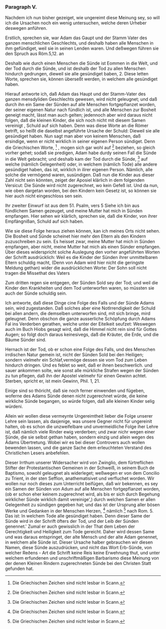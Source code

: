 <!-- Seite 158 --> 

### Paragraph V. ###

Nachdem ich nun bisher gezeiget, wie ungereimt
diese Meinung sey, so will ich die Ursachen noch
ein wenig untersuchen, welche deren Urheber deswegen
anführen. 

Erstlich, sprechen sie, war Adam das Gaupt und
der Stamm Vater des ganzen menschlichen Geschlechts,
und deshalb
 haben alle Menschen in
ihm gefündiget, weil sie in seinen Lenden waren.
Und deßwegen führen sie den Spruch aus Röm.5,12. an<!-- Seite 159 -->

Deshalb
 wie durch einen Menschen die
Sünde ist Eommen in die Welt, und der Tod durch
die Sünde, und ist deshalb der Tod zu allen Menschen
hindurch gedrungen, dieweil sie alle gesündiget
baben, 2. Diese letten Worte, sprechen sie, können
überseßt werden, in welchem alle gesündiget haben.

Hierauf antworte ich, daß Adam das Haupt und der
Stamm-Vater des ganzen mensdyliden Geschlechts
gewesen, wird nicht geleugnet; und daß durch ihn ein
Same der Sünden auf alle Menschen fortgepfianzet
worden, der seiner eigenen Natur nach fündlich ist, und
alle Menschen zur Bosheit geneigt macht, lässt man
auch gelten; jedennoch aber wird daraus nicht folgen,
daß die kleinen Kinder, die sich noch nicht mit diesem
Samen vereinigt
, Schuld auf sich haben. Denn
was diese Worte an die Römer betrift, so heißt die daselbst
angeführte Ursache der Schuld: Dieweil sie
alle gesündiget haben. Nun sagt man aber von keinem
Menschen, daß ersindige, wenn er nicht wirklich
in seiner eigenen Person sündiget. Denn die Griechischen
Worte, [^k4f2] , mogen sich gar wohl auf [^k4f2] beziehen,
so gleich vorher gehet; sodaß sie predigen, Adam
habe durdy seinen Fall die Sünde in die Welt gebracht;
und deshalb kam der Tod durch die Sünde, [^k4f2]
auf welche (nämlich Gelegenheit) oder, in welchem
(nämlich Tode) alle andere gesündiget haben, das ist,
wirklich in ilirer eigenen Person. Nämlich, alle solche
die vermögend waren, susündigen. Daß nun die
Kinder aus dieser Zahl nicht sein könnten, zeiget der
Aposiel klärlich in dem folgenden Versicut: Die Súnde
wird nicht zugerechnet, wo kein Gefeß ist. Und
da nun, wie oben dargetan worden, bei den Kindern
kein Gesetz ist, so können sie hier auch nicht eingeschloss
sen sein.

Ihr zweiter Einwurf ist aus dem 51. Psalm, vers 5
Siehe ich bin aus fündlichem Samen gezeuget,<!-- Seite 160 --><!-- content-0124.xml -->
und meine Mutter hat mich in Sünden empfangen.
Hier sehen wir klärlich, sprechen sie, daß die Kinder,
von ihrer Empfängnißan, Schuld auf sich haben.

Wie sie diese Folge heraus ziehen können, kan ich
meines Orts nicht sehen. Die Bosheit und Sünde
scheinet hier mehr den Eltern als den Kindern zuzuschreiben
zu sein. Es heisset zwar, meine Mutter hat mich
in Sünden empfangen, aber nicht, meine Mutter
hat mich als einen Sünder empfangen. Über dieses
widerspricht solche Auslegung den vorher angeführten
Worten der Schrift ausdrücklich: Weil es die
Kinder der Sünden ihrer unmittelbaren Eltern schuldig
macht, (Denn von Adam wird hier nicht die geringste
Meldung gethan) wider die ausdrücklichen Worte:
Der Sohn soll nicht tragen die Missethat des Vaters

Zum dritten regen sie entgegen, der Sünden Sold
sey der Tod; und weil die Kinder den Krankheiten
und dem Tod unterworfen waren, so müssten
sie auch der Sünde schuldig sein.

Ich antworte, daß diese Dinge cine Folge des Falls
und der Sünde Adams sein, wird zugestanden. Daß
solches aber eine Notlrrendigkeit der Schuld bei allen
andern, die demselben unterworfen sind, mit sich bringe,
mird geleugnet. Denn obschon die ganze ausserliche
Schöpfung durch Adams Fal ins Verderben gerathen,
welche unter der Eitelkeit seufzet: Weswegen
auch im Buch Hiobs gesagt wird, daß die Himmel
nicht rein sind für Gottes Augen; so folgt doch
daraus keinesivegs, daß die Kräuter, die Erde, und
die Bäume Sünder sind.

Hernach ist der Tod, ob er schon eine Folge des Falls,
und des Menschen irrdischen Natur gemein ist, nicht der
Sünden Sold bei den Heiligen; sondern vielmehr ein
Schlaf,vermöge dessen sie vom Tod zum Leben hindurch
dringen. Und es feblet so weit, daß er ihnen beschwerlich.<!-- Seite 161 -->
und sauer ankommen solte, wie sonst alle mürkliche
Strafen wegen der Sünden zu tun pflegen, daß ihn
der Apostel vielmehr für einen Gewinn achtet. Sterben,
spricht er, ist mein Gewinn, Phil. 1, 21.

Einige sind so thöricht, daß sie noch ferner einwenden
und fügeben, woferne des Adams Sünde denen
nicht zugerechnet würde, die keine wirkliche
Sünde begangen, so würde folgen, daß alle kleinen
Kinder selig würdeni.

Allein wir wollen diese vermeynte Ungereimtheit lieber
die Folge unserer Lehre sein lassen, als dasjenige,
was unsere Gegner nicht für ungereinit halten, ob es
schon die unzweifelbare und unvermeidliche Folge iher
Lehre ist, daß nämlich viele Rinder ewig verderben;
und zwar nichr wegen einer Sünde, die sie selbst
gethan haben, sondern einzig und allein wegen des
Ādams Übertretung. Wobei wir es bei dieser
Controvers auch wollen bewenden lassen, und die ganze
Sache dem erleuchteten Verstand des Christlichen Lesers
anbefehlen.

Dieser Irrthum unserer Widersacher wird von
Zwinglio, dem fürtreflichen Stifter der Protestantischen
Gemeinen in der Schweiß, in seinem Buch de
Baptismo, sowohl geleugnet als widerleget; weßwegen
er von dem Concilio zu Trient, in der sten Seffion,
anathematisivet und verfluchet worden. Wir wollen
nur noch dieses zum Unterricht beifügen, daß wir bekennen,
es sey ein Samen der Sünden von Adum auf alle
Menschen fortgepflanzet worden, (ob er schon eher keinem
zugerechnet wird, als bis er sich durch Begehung
wirklicher Sünde wirklich damit vereinige',) durch
welchen Samen er allen Gelegenheit zu sündigen gegeben
hat; und das ist der Ursprung aller bösen Werke
und Gedanken in der Menschen Herzen, [^k4f3] nämlich
[^k4f4] nach Rom. 5. Das ist: In welchem Tode
alle gesündiget haben. Denn dieser Same der<!-- Seite 162 -->
Sünde wird in der Schrift öfters der Tod, und der 
Leib der Súnden genennet.' Zumal er auch gewisslich
in der That dem Leben der Gerechtigkeit und 
Heiligkeit zum Tode gereicht. Daher wird dessen 
Same und was daraus entspringet, der alte Mensch 
und der alte Adam genennet, in welchem alle Sünde
ist. Dieser Ursache halber gebrauchen wir diesen Namen,
diese Sünde auszudrücken, und nicht das Wort
Erb-Sünde, von welcher Reðens - Art die Schrift
keine Reis keine Erwehnung thut, und unter welchem erfundenen
und unschriftmäßigen Barbarismo diese Meinung von
der denen Kleinen Rindern zugerechneten Sünde
bei den Christen Statt gefunden hat.

[^k4f2]: Die Griechischen Zeichen sind nicht lesbar in Scann.
[^k4f3]: Die Griechischen Zeichen sind nicht lesbar in Scann.
[^k4f4]: Die Griechischen Zeichen sind nicht lesbar in Scann.